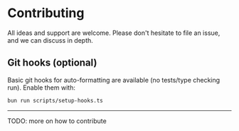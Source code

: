 # Contributing

All ideas and support are welcome. Please don't hesitate to file an issue, and
we can discuss in depth.

## Git hooks (optional)

Basic git hooks for auto-formatting are available (no tests/type checking run).
Enable them with:

```bash
bun run scripts/setup-hooks.ts
```

---

TODO: more on how to contribute
